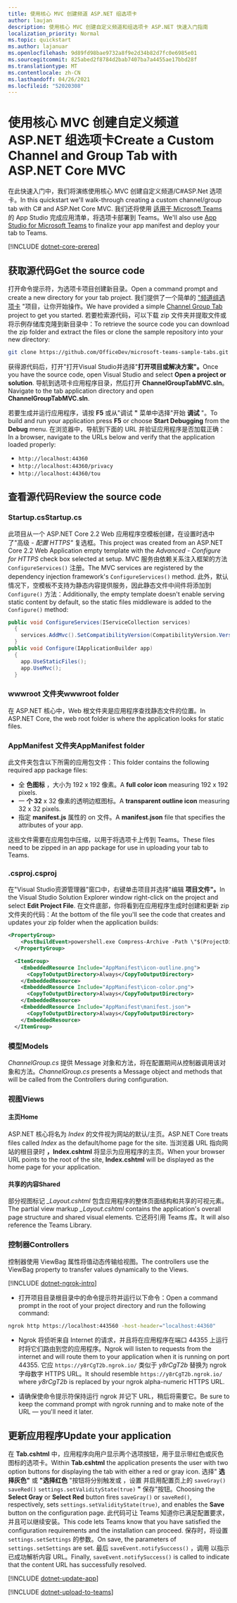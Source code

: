 ```yaml
---
title: 使用核心 MVC 创建频道 ASP.NET 组选项卡
author: laujan
description: 使用核心 MVC 创建自定义频道和组选项卡 ASP.NET 快速入门指南
localization_priority: Normal
ms.topic: quickstart
ms.author: lajanuar
ms.openlocfilehash: 9d89fd98bae9732a8f9e2d34b82d7fc0e6985e01
ms.sourcegitcommit: 825abed2f8784d2bab7407ba7a4455ae17bbd28f
ms.translationtype: MT
ms.contentlocale: zh-CN
ms.lasthandoff: 04/26/2021
ms.locfileid: "52020308"
---
```

# <a name="create-a-custom-channel-and-group-tab-with-aspnet-core-mvc"></a><span data-ttu-id="a2028-103">使用核心 MVC 创建自定义频道 ASP.NET 组选项卡</span><span class="sxs-lookup"><span data-stu-id="a2028-103">Create a Custom Channel and Group Tab with ASP.NET Core MVC</span></span>

<span data-ttu-id="a2028-104">在此快速入门中，我们将演练使用核心 MVC 创建自定义频道/C#ASP.Net 选项卡。</span><span class="sxs-lookup"><span data-stu-id="a2028-104">In this quickstart we'll walk-through creating a custom channel/group tab with C# and ASP.Net Core MVC.</span></span> <span data-ttu-id="a2028-105">我们还将使用 [适用于 Microsoft Teams](~/concepts/build-and-test/app-studio-overview.md) 的 App Studio 完成应用清单，将选项卡部署到 Teams。</span><span class="sxs-lookup"><span data-stu-id="a2028-105">We'll also use [App Studio for Microsoft Teams](~/concepts/build-and-test/app-studio-overview.md) to finalize your app manifest and deploy your tab to Teams.</span></span>

[!INCLUDE [dotnet-core-prereq](~/includes/tabs/dotnet-core-prereq.md)]

## <a name="get-the-source-code"></a><span data-ttu-id="a2028-106">获取源代码</span><span class="sxs-lookup"><span data-stu-id="a2028-106">Get the source code</span></span>

<span data-ttu-id="a2028-107">打开命令提示符，为选项卡项目创建新目录。</span><span class="sxs-lookup"><span data-stu-id="a2028-107">Open a command prompt and create a new directory for your tab project.</span></span> <span data-ttu-id="a2028-108">我们提供了一个简单的 ["频道组选项卡](https://github.com/OfficeDev/microsoft-teams-sample-tabs/ChannelGroupTabMVC) "项目，让你开始操作。</span><span class="sxs-lookup"><span data-stu-id="a2028-108">We have provided a simple [Channel Group Tab](https://github.com/OfficeDev/microsoft-teams-sample-tabs/ChannelGroupTabMVC) project to get you started.</span></span> <span data-ttu-id="a2028-109">若要检索源代码，可以下载 zip 文件夹并提取文件或将示例存储库克隆到新目录中：</span><span class="sxs-lookup"><span data-stu-id="a2028-109">To retrieve the source code you can download the zip folder and extract the files or clone the sample repository into your new directory:</span></span>

```bash
git clone https://github.com/OfficeDev/microsoft-teams-sample-tabs.git
```

<span data-ttu-id="a2028-110">获得源代码后，打开"打开Visual Studio并选择"**打开项目或解决方案"。**</span><span class="sxs-lookup"><span data-stu-id="a2028-110">Once you have the source code, open Visual Studio and select **Open a project or solution**.</span></span> <span data-ttu-id="a2028-111">导航到选项卡应用程序目录，然后打开 **ChannelGroupTabMVC.sln**。</span><span class="sxs-lookup"><span data-stu-id="a2028-111">Navigate to the tab application directory and open **ChannelGroupTabMVC.sln**.</span></span>

<span data-ttu-id="a2028-112">若要生成并运行应用程序，请按 **F5** 或从"调试 **"** 菜单中选择"开始 **调试** "。</span><span class="sxs-lookup"><span data-stu-id="a2028-112">To build and run your application press **F5** or choose **Start Debugging** from the **Debug** menu.</span></span> <span data-ttu-id="a2028-113">在浏览器中，导航到下面的 URL 并验证应用程序是否加载正确：</span><span class="sxs-lookup"><span data-stu-id="a2028-113">In a browser, navigate to the URLs below and verify that the application loaded properly:</span></span>

- `http://localhost:44360`
- `http://localhost:44360/privacy`
- `http://localhost:44360/tou`

## <a name="review-the-source-code"></a><span data-ttu-id="a2028-114">查看源代码</span><span class="sxs-lookup"><span data-stu-id="a2028-114">Review the source code</span></span>

### <a name="startupcs"></a><span data-ttu-id="a2028-115">Startup.cs</span><span class="sxs-lookup"><span data-stu-id="a2028-115">Startup.cs</span></span>

<span data-ttu-id="a2028-116">此项目从一个 ASP.NET Core 2.2 Web 应用程序空模板创建，在设置时选中了"高级 *- 配置 HTTPS"* 复选框。</span><span class="sxs-lookup"><span data-stu-id="a2028-116">This project was created from an ASP.NET Core 2.2 Web Application empty template with the *Advanced - Configure for HTTPS* check box selected at setup.</span></span> <span data-ttu-id="a2028-117">MVC 服务由依赖关系注入框架的方法 `ConfigureServices()` 注册。</span><span class="sxs-lookup"><span data-stu-id="a2028-117">The MVC services are registered by the dependency injection framework's `ConfigureServices()` method.</span></span> <span data-ttu-id="a2028-118">此外，默认情况下，空模板不支持为静态内容提供服务，因此静态文件中间件将添加到 `Configure()` 方法：</span><span class="sxs-lookup"><span data-stu-id="a2028-118">Additionally, the empty template doesn't enable serving static content by default, so the static files middleware is added to the `Configure()` method:</span></span>

```csharp
public void ConfigureServices(IServiceCollection services)
  {
    services.AddMvc().SetCompatibilityVersion(CompatibilityVersion.Version_2_2);
  }
public void Configure(IApplicationBuilder app)
  {
    app.UseStaticFiles();
    app.UseMvc();
  }
```

### <a name="wwwroot-folder"></a><span data-ttu-id="a2028-119">wwwroot 文件夹</span><span class="sxs-lookup"><span data-stu-id="a2028-119">wwwroot folder</span></span>

<span data-ttu-id="a2028-120">在 ASP.NET 核心中，Web 根文件夹是应用程序查找静态文件的位置。</span><span class="sxs-lookup"><span data-stu-id="a2028-120">In ASP.NET Core, the web root folder is where the application looks for static files.</span></span>

### <a name="appmanifest-folder"></a><span data-ttu-id="a2028-121">AppManifest 文件夹</span><span class="sxs-lookup"><span data-stu-id="a2028-121">AppManifest folder</span></span>

<span data-ttu-id="a2028-122">此文件夹包含以下所需的应用包文件：</span><span class="sxs-lookup"><span data-stu-id="a2028-122">This folder contains the following required app package files:</span></span>

- <span data-ttu-id="a2028-123">全 **色图标** ，大小为 192 x 192 像素。</span><span class="sxs-lookup"><span data-stu-id="a2028-123">A **full color icon** measuring 192 x 192 pixels.</span></span>
- <span data-ttu-id="a2028-124">一 **个 32** x 32 像素的透明边框图标。</span><span class="sxs-lookup"><span data-stu-id="a2028-124">A **transparent outline icon** measuring 32 x 32 pixels.</span></span>
- <span data-ttu-id="a2028-125">指定 **manifest.js** 属性的 on 文件。</span><span class="sxs-lookup"><span data-stu-id="a2028-125">A **manifest.json** file that specifies the attributes of your app.</span></span>

<span data-ttu-id="a2028-126">这些文件需要在应用包中压缩，以用于将选项卡上传到 Teams。</span><span class="sxs-lookup"><span data-stu-id="a2028-126">These files need to be zipped in an app package for use in uploading your tab to Teams.</span></span>

### <a name="csproj"></a><span data-ttu-id="a2028-127">.csproj</span><span class="sxs-lookup"><span data-stu-id="a2028-127">.csproj</span></span>

<span data-ttu-id="a2028-128">在"Visual Studio资源管理器"窗口中，右键单击项目并选择"编辑 **项目文件"。**</span><span class="sxs-lookup"><span data-stu-id="a2028-128">In the Visual Studio Solution Explorer window right-click on the project and select **Edit Project File**.</span></span> <span data-ttu-id="a2028-129">在文件底部，你将看到在应用程序生成时创建和更新 zip 文件夹的代码：</span><span class="sxs-lookup"><span data-stu-id="a2028-129">At the bottom of the file you'll see the code that creates and updates your zip folder when the application builds:</span></span>

```xml
<PropertyGroup>
    <PostBuildEvent>powershell.exe Compress-Archive -Path \"$(ProjectDir)AppManifest\*\" -DestinationPath \"$(TargetDir)tab.zip\" -Force</PostBuildEvent>
  </PropertyGroup>

  <ItemGroup>
    <EmbeddedResource Include="AppManifest\icon-outline.png">
      <CopyToOutputDirectory>Always</CopyToOutputDirectory>
    </EmbeddedResource>
    <EmbeddedResource Include="AppManifest\icon-color.png">
      <CopyToOutputDirectory>Always</CopyToOutputDirectory>
    </EmbeddedResource>
    <EmbeddedResource Include="AppManifest\manifest.json">
      <CopyToOutputDirectory>Always</CopyToOutputDirectory>
    </EmbeddedResource>
  </ItemGroup>
```

### <a name="models"></a><span data-ttu-id="a2028-130">模型</span><span class="sxs-lookup"><span data-stu-id="a2028-130">Models</span></span>

<span data-ttu-id="a2028-131">*ChannelGroup.cs* 提供 Message 对象和方法，将在配置期间从控制器调用该对象和方法。</span><span class="sxs-lookup"><span data-stu-id="a2028-131">*ChannelGroup.cs* presents a Message object and methods that will be called from the Controllers during configuration.</span></span>

### <a name="views"></a><span data-ttu-id="a2028-132">视图</span><span class="sxs-lookup"><span data-stu-id="a2028-132">Views</span></span>

#### <a name="home"></a><span data-ttu-id="a2028-133">主页</span><span class="sxs-lookup"><span data-stu-id="a2028-133">Home</span></span>

<span data-ttu-id="a2028-134">ASP.NET 核心将名为 *Index* 的文件视为网站的默认/主页。</span><span class="sxs-lookup"><span data-stu-id="a2028-134">ASP.NET Core treats files called *Index* as the default/home page for the site.</span></span> <span data-ttu-id="a2028-135">当浏览器 URL 指向网站的根目录时 **，Index.cshtml** 将显示为应用程序的主页。</span><span class="sxs-lookup"><span data-stu-id="a2028-135">When your browser URL points to the root of the site, **Index.cshtml** will be displayed as the home page for your application.</span></span>

#### <a name="shared"></a><span data-ttu-id="a2028-136">共享的内容</span><span class="sxs-lookup"><span data-stu-id="a2028-136">Shared</span></span>

<span data-ttu-id="a2028-137">部分视图标记 *_Layout.cshtml* 包含应用程序的整体页面结构和共享的可视元素。</span><span class="sxs-lookup"><span data-stu-id="a2028-137">The partial view markup *_Layout.cshtml* contains the application's overall page structure and shared visual elements.</span></span> <span data-ttu-id="a2028-138">它还将引用 Teams 库。</span><span class="sxs-lookup"><span data-stu-id="a2028-138">It will also reference the Teams Library.</span></span>

### <a name="controllers"></a><span data-ttu-id="a2028-139">控制器</span><span class="sxs-lookup"><span data-stu-id="a2028-139">Controllers</span></span>

<span data-ttu-id="a2028-140">控制器使用 ViewBag 属性将值动态传输给视图。</span><span class="sxs-lookup"><span data-stu-id="a2028-140">The controllers use the ViewBag property to transfer values dynamically to the Views.</span></span>

[!INCLUDE [dotnet-ngrok-intro](~/includes/tabs/dotnet-ngrok-intro.md)]

- <span data-ttu-id="a2028-141">打开项目目录根目录中的命令提示符并运行以下命令：</span><span class="sxs-lookup"><span data-stu-id="a2028-141">Open a command prompt in the root of your project directory and run the following command:</span></span>

```bash
ngrok http https://localhost:443560 -host-header="localhost:44360"
```

- <span data-ttu-id="a2028-142">Ngrok 将侦听来自 Internet 的请求，并且将在应用程序在端口 44355 上运行时将它们路由到您的应用程序。</span><span class="sxs-lookup"><span data-stu-id="a2028-142">Ngrok will listen to requests from the internet and will route them to your application when it is running on port 44355.</span></span>  <span data-ttu-id="a2028-143">它应 `https://y8rCgT2b.ngrok.io/` 类似于 *y8rCgT2b* 替换为 ngrok 字母数字 HTTPS URL。</span><span class="sxs-lookup"><span data-stu-id="a2028-143">It should resemble `https://y8rCgT2b.ngrok.io/` where *y8rCgT2b* is replaced by your ngrok alpha-numeric HTTPS URL.</span></span>

- <span data-ttu-id="a2028-144">请确保使命令提示符保持运行 ngrok 并记下 URL，稍后将需要它。</span><span class="sxs-lookup"><span data-stu-id="a2028-144">Be sure to keep the command prompt with ngrok running and to make note of the URL — you'll need it later.</span></span>

## <a name="update-your-application"></a><span data-ttu-id="a2028-145">更新应用程序</span><span class="sxs-lookup"><span data-stu-id="a2028-145">Update your application</span></span>

<span data-ttu-id="a2028-146">在 **Tab.cshtml** 中，应用程序向用户显示两个选项按钮，用于显示带红色或灰色图标的选项卡。</span><span class="sxs-lookup"><span data-stu-id="a2028-146">Within **Tab.cshtml** the application presents the user with two option buttons for displaying the tab with either a red or gray icon.</span></span> <span data-ttu-id="a2028-147">选择" **选择灰色"** 或 **"选择红色** "按钮将分别触发或 ，设置 并启用配置页上的 `saveGray()` `saveRed()` `settings.setValidityState(true)` **"** 保存"按钮。</span><span class="sxs-lookup"><span data-stu-id="a2028-147">Choosing the **Select Gray** or **Select Red** button fires `saveGray()` or `saveRed()`, respectively, sets `settings.setValidityState(true)`, and enables the **Save** button on the configuration page.</span></span> <span data-ttu-id="a2028-148">此代码可让 Teams 知道你已满足配置要求，并且可以继续安装。</span><span class="sxs-lookup"><span data-stu-id="a2028-148">This code lets Teams know that you have satisfied the configuration requirements and the installation can proceed.</span></span> <span data-ttu-id="a2028-149">保存时，将设置 `settings.setSettings` 的参数。</span><span class="sxs-lookup"><span data-stu-id="a2028-149">On save, the parameters of `settings.setSettings` are set.</span></span> <span data-ttu-id="a2028-150">最后 `saveEvent.notifySuccess()` ，调用 以指示已成功解析内容 URL。</span><span class="sxs-lookup"><span data-stu-id="a2028-150">Finally, `saveEvent.notifySuccess()` is called to indicate that the content URL has successfully resolved.</span></span>

[!INCLUDE [dotnet-update-app](~/includes/tabs/dotnet-update-chan-grp-app.md)]

[!INCLUDE [dotnet-upload-to-teams](~/includes/tabs/dotnet-upload-to-teams.md)]
